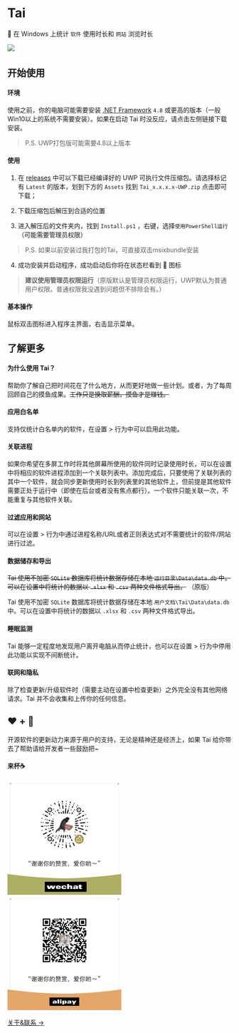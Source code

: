 # Tai
👻 在 Windows 上统计 `软件` 使用时长和 `网站` 浏览时长

<img src="index.jpg" width=600 />

## 开始使用

#### 环境

使用之前，你的电脑可能需要安装 [.NET Framework](https://dotnet.microsoft.com/en-us/download/dotnet-framework) `4.8` 或更高的版本（一般Win10以上的系统不需要安装）。如果在启动 Tai 时没反应，请点击左侧链接下载安装。

> P.S. UWP打包版可能需要4.8以上版本

#### 使用

1. 在 [releases](https://github.com/EternalTimes/Tai/releases) 中可以下载已经编译好的 UWP 可执行文件压缩包。请选择标记有 `Latest` 的版本，划到下方的 `Assets` 找到 `Tai_x.x.x.x-UWP.zip` 点击即可下载；

2. 下载压缩包后解压到合适的位置

3. 进入解压后的文件夹内，找到 `Install.ps1` ，右键，选择`使用PowerShell运行`（可能需要管理员权限）

> P.S. 如果以前安装过我打包的Tai，可直接双击msixbundle安装

4. 成功安装并启动程序，成功启动后你将在状态栏看到 👻 图标

> **建议使用管理员权限运行**（原版默认是管理员权限运行，UWP默认为普通用户权限。普通权限我没遇到问题但不排除会有。）

#### 基本操作

鼠标双击图标进入程序主界面，右击显示菜单。

## 了解更多

#### 为什么使用 Tai？

帮助你了解自己把时间花在了什么地方，从而更好地做一些计划。或者，为了每周回顾自己的摸鱼成果。~~工作只是换取薪酬，摸鱼才是赚钱。~~

#### 应用白名单

支持仅统计白名单内的软件，在设置 > 行为中可以启用此功能。

#### 关联进程

如果你希望在多屏工作时将其他屏幕所使用的软件同时记录使用时长，可以在设置中将相应的软件进程添加到一个关联列表中。添加完成后，只要使用了关联列表的其中一个软件，就会同步更新使用时长到列表里的其他软件上，但前提是其他软件需要正处于运行中（即使在后台或者没有焦点都行）。一个软件只能关联一次，不能重复与其他软件关联。

#### 过滤应用和网站

可以在设置 > 行为中通过进程名称/URL或者正则表达式对不需要统计的软件/网站进行过滤。

#### 数据储存和导出

~~Tai 使用不加密 `SQLite` 数据库将统计数据存储在本地 `运行目录\Data\data.db` 中。可以在设置中将统计的数据以 `.xlsx` 和 `.csv` 两种文件格式导出。~~ （原版）

Tai 使用不加密 `SQLite` 数据库将统计数据存储在本地 `用户文档\Tai\Data\data.db` 中。可以在设置中将统计的数据以 `.xlsx` 和 `.csv` 两种文件格式导出。

#### 睡眠监测

Tai 能够一定程度地发现用户离开电脑从而停止统计，也可以在设置 > 行为中停用此功能以实现不间断统计。

#### 联网和隐私

除了检查更新/升级软件时（需要主动在设置中检查更新）之外完全没有其他网络请求。Tai 并不会收集和上传你的任何信息。

##  ❤️ + 👻

开源软件的更新动力来源于用户的支持，无论是精神还是经济上，如果 Tai 给你带去了帮助请给开发者一些鼓励把~

#### 来杯☕

<img src="https://github.com/noberumotto/noberumotto/raw/master/wechat.jpg" width="256px"/> <img src="https://github.com/noberumotto/noberumotto/raw/master/alipay.jpg" width="256px" />

[关于&联系 →](https://github.com/noberumotto/noberumotto/blob/master/about.md)
